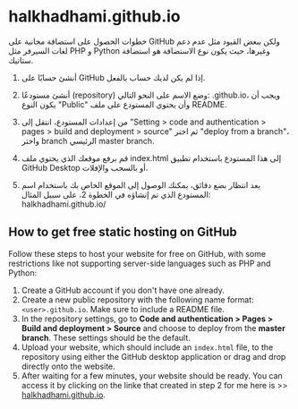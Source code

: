 # halkhadhami.github.io
خطوات الحصول على استضافة مجانية على GitHub ولكن ببعض القيود مثل عدم دعم لغات السيرفر مثل PHP و Python وغيرها، حيث يكون نوع الاستضافة هو استضافة ستاتيك.

1. أنشئ حسابًا على GitHub إذا لم يكن لديك حساب بالفعل.

2. أنشئ مستودعًا (repository) وضع الاسم على النحو التالي:
<user>.github.io، ويجب أن يكون النوع "Public" وأن يحتوي المستودع على ملف README.

3. من إعدادات المستودع، انتقل إلى "Setting > code and authentication > pages > build and deployment > source" ثم اختر "deploy from a branch"، واختر branch الرئيسي master branch.

4. قم برفع موقعك الذي يحتوي ملف index.html إلى هذا المستودع باستخدام تطبيق GitHub Desktop أو بالسحب والإفلات.

5. بعد انتظار بضع دقائق، يمكنك الوصول إلى الموقع الخاص بك باستخدام اسم المستودع الذي تم إنشاؤه في الخطوة 2، على سبيل المثال:
halkhadhami.github.io/

  
  ## How to get free static hosting on GitHub

Follow these steps to host your website for free on GitHub, with some restrictions like not supporting server-side languages such as PHP and Python:

1. Create a GitHub account if you don't have one already.
2. Create a new public repository with the following name format: `<user>.github.io`. Make sure to include a README file.
3. In the repository settings, go to **Code and authentication > Pages > Build and deployment > Source** and choose to deploy from the **master branch**. These settings should be the default.
4. Upload your website, which should include an `index.html` file, to the repository using either the GitHub desktop application or drag and drop directly onto the website.
5. After waiting for a few minutes, your website should be ready. You can access it by clicking on the linke that created in step 2 for me here is >> [halkhadhami.github.io](https://halkhadhami.github.io/).


